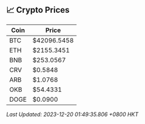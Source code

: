 ## 📈 Crypto Prices

| Coin | Price |
| ---- | ----- |
| BTC | $42096.5458 |
| ETH | $2155.3451 |
| BNB | $253.0567 |
| CRV | $0.5848 |
| ARB | $1.0768 |
| OKB | $54.4331 |
| DOGE | $0.0900 |

_Last Updated: 2023-12-20 01:49:35.806 +0800 HKT_
